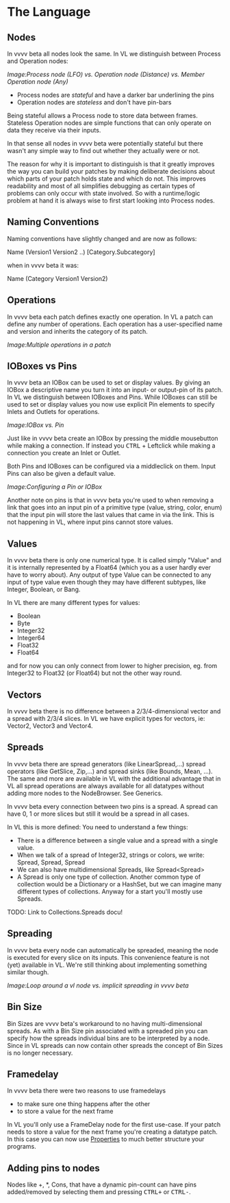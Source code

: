 # The Language

## Nodes
In vvvv beta all nodes look the same. In VL we distinguish between Process and Operation nodes:

*Image:Process node (LFO) vs. Operation node (Distance) vs. Member Operation node (Any)*

* Process nodes are *stateful* and have a darker bar underlining the pins
* Operation nodes are *stateless* and don't have pin-bars

Being stateful allows a Process node to store data between frames. Stateless Operation nodes are simple functions that can only operate on data they receive via their inputs.

In that sense all nodes in vvvv beta were potentially stateful but there wasn't any simple way to find out whether they actually were or not.

The reason for why it is important to distinguish is that it greatly improves the way you can build your patches by making deliberate decisions about which parts of your patch holds state and which do not. This improves readability and most of all simplifies debugging as certain types of problems can only occur with state involved. So with a runtime/logic problem at hand it is always wise to first start looking into Process nodes.

## Naming Conventions
Naming conventions have slightly changed and are now as follows:

Name (Version1 Version2 ..) [Category.Subcategory]

when in vvvv beta it was:

Name (Category Version1 Version2)

## Operations
In vvvv beta each patch defines exactly one operation. In VL a patch can define any number of operations. Each operation has a user-specified name and version and inherits the category of its patch.

*Image:Multiple operations in a patch*

## IOBoxes vs Pins
In vvvv beta an IOBox can be used to set or display values. By giving an IOBox a descriptive name you turn it into an input- or output-pin of its patch. In VL we distinguish between IOBoxes and Pins. While IOBoxes can still be used to set or display values you now use explicit Pin elements to specify Inlets and Outlets for operations.

*Image:IOBox vs. Pin*

Just like in vvvv beta create an IOBox by pressing the middle mousebutton while making a connection. If instead you <span class="keyseq"><kbd>CTRL</kbd></span> + Leftclick while making a connection you create an Inlet or Outlet.

Both Pins and IOBoxes can be configured via a middleclick on them. Input Pins can also be given a default value.

*Image:Configuring a Pin or IOBox*

Another note on pins is that in vvvv beta you're used to when removing a link that goes into an input pin of a primitive type (value, string, color, enum) that the input pin will store the last values that came in via the link. This is not happening in VL, where input pins cannot store values.

## Values
In vvvv beta there is only one numerical type. It is called simply "Value" and it is internally represented by a Float64 (which you as a user hardly ever have to worry about). Any output of type Value can be connected to any input of type value even though they may have different subtypes, like Integer, Boolean, or Bang.

In VL there are many different types for values:

* Boolean
* Byte
* Integer32
* Integer64
* Float32
* Float64

and for now you can only connect from lower to higher precision, eg. from Integer32 to Float32 (or Float64) but not the other way round.

## Vectors
In vvvv beta there is no difference between a 2/3/4-dimensional vector and a spread with 2/3/4 slices. In VL we have explicit types for vectors, ie: Vector2, Vector3 and Vector4.

## Spreads
In vvvv beta there are spread generators (like LinearSpread,...) spread operators (like GetSlice, Zip,...) and spread sinks (like Bounds, Mean, ...). The same and more are available in VL with the additional advantage that in VL all spread operations are always available for all datatypes without adding more nodes to the NodeBrowser. See Generics.

In vvvv beta every connection between two pins is a spread. A spread can have 0, 1 or more slices but still it would be a spread in all cases.

In VL this is more defined: You need to understand a few things:

* There is a difference between a single value and a spread with a single value.
* When we talk of a spread of Integer32, strings or colors, we write: Spread<Integer32>, Spread<String>, Spread<RGBA>
* We can also have multidimensional Spreads, like Spread<Spread<Float32>>
* A Spread is only one type of collection. Another common type of collection would be a Dictionary or a HashSet, but we can imagine many different types of collections. Anyway for a start you'll mostly use Spreads.

TODO: Link to Collections.Spreads docu!

## Spreading
In vvvv beta every node can automatically be spreaded, meaning the node is executed for every slice on its inputs. This convenience feature is not (yet) available in VL. We're still thinking about implementing something similar though.

*Image:Loop around a vl node vs. implicit spreading in vvvv beta*

## Bin Size
Bin Sizes are vvvv beta's workaround to no having multi-dimensional spreads. As with a Bin Size pin associated with a spreaded pin you can specify how the spreads individual bins are to be interpreted by a node. Since in VL spreads can now contain other spreads the concept of Bin Sizes is no longer necessary.

## Framedelay
In vvvv beta there were two reasons to use framedelays

* to make sure one thing happens after the other
* to store a value for the next frame

In VL you'll only use a FrameDelay node for the first use-case. If your patch needs to store a value for the next frame you're creating a datatype patch. In this case you can now use [Properties](../../language/properties.md) to much better structure your programs.

## Adding pins to nodes
Nodes like +, \*, Cons, that have a dynamic pin-count can have pins added/removed by selecting them and pressing <span class="keyseq"><kbd>CTRL</kbd><kbd>+</kbd></span> or <span class="keyseq"><kbd>CTRL</kbd><kbd>-</kbd></span>.
